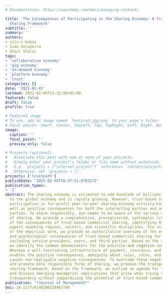 ```yaml
---
# Documentation: https://wowchemy.com/docs/managing-content/

title: 'The Consequences of Participating in the Sharing Economy: A Transparency-Based
  Sharing Framework'
subtitle: ''
summary: ''
authors:
- nils-c-kobis
- Ivan Soraperra
- Shaul Shalvi
tags:
- 'collaborative economy'
- 'gig economy'
- 'on-demand economy'
- 'platform economy'
- 'trust'
categories: []
date: '2021-01-01'
lastmod: 2021-02-05T11:32:50+01:00
featured: false
draft: false
profile: true

# Featured image
# To use, add an image named `featured.jpg/png` to your page's folder.
# Focal points: Smart, Center, TopLeft, Top, TopRight, Left, Right, BottomLeft, Bottom, BottomRight.
image:
  caption: ''
  focal_point: ''
  preview_only: false

# Projects (optional).
#   Associate this post with one or more of your projects.
#   Simply enter your project's folder or file name without extension.
#   E.g. `projects = ["internal-project"]` references `content/project/deep-learning/index.md`.
#   Otherwise, set `projects = []`.
projects: ['trustpath']
publishDate: '2021-02-05T10:37:51.870317Z'
publication_types:
- '2'
abstract: The sharing economy is estimated to add hundreds of billions of dollars
  to the global economy and is rapidly growing. However, trust-based commercial sharing—the
  participation in for-profit peer-to-peer sharing-economy activity—has negative as
  well as positive consequences for both the interacting parties and uninvolved third
  parties. To share responsibly, one needs to be aware of the various consequences
  of sharing. We provide a comprehensive, preregistered, systematic literature review
  of the consequences of trust-based commercial sharing, identifying 93 empirical
  papers spanning regions, sectors, and scientific disciplines. Via in-depth coding
  of the empirical work, we provide an authoritative overview of the economic, social,
  and psychological consequences of trust-based commercial sharing for involved parties,
  including service providers, users, and third parties. Based on the aggregate insights,
  we identify the common denominators for the positive and negative consequences.
  Whereas a well-functioning infrastructure of payment, insurance, and communication
  enables the positive consequences, ambiguity about rules, roles, and regulations
  causes non-negligible negative consequences. To overcome these negative consequences
  and promote more responsible forms of sharing, we propose the transparency-based
  sharing framework. Based on the framework, we outline an agenda for future research
  and discuss emerging managerial implications that arise when trying to increase
  transparency without jeopardizing the potential of trust-based commercial sharing.
publication: '*Journal of Management*'
doi: 10.1177/0149206320967740
---
```

